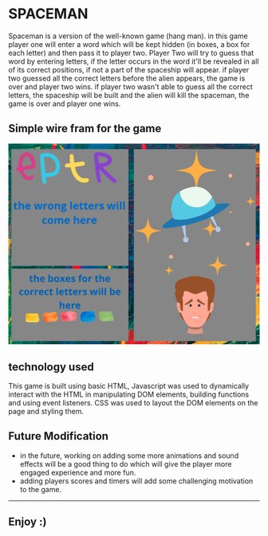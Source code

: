 # SPACEMAN

Spaceman is a version of the well-known game (hang man). in this game player one will enter a word which will be kept hidden (in boxes, a box for each letter) and then pass it to player two. Player Two will try to guess that word by entering letters, if the letter occurs in the word it'll be revealed in all of its correct positions, if not a part of the spaceship will appear. if player two guessed all the correct letters before the alien appears, the game is over and player two wins. if player two wasn't able to guess all the correct letters, the spaceship will be built and the alien will kill the spaceman, the game is over and player one wins.

## Simple wire fram for the game

![wire frame](wireFrame.png)

## technology used
This game is built using basic HTML, Javascript was used to dynamically interact with the HTML in manipulating DOM elements, building functions and using event listeners. CSS was used to layout the DOM elements on the page and styling them. 


## Future Modification

* in the future, working on adding some more animations and sound effects will be a good thing to do which will give the player more engaged experience and more fun.
* adding players scores and timers will add some challenging motivation to the game.

-------
## Enjoy :)
